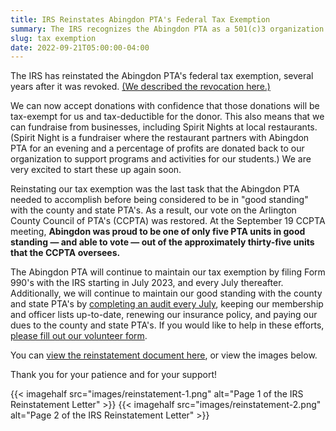 ```yaml
---
title: IRS Reinstates Abingdon PTA's Federal Tax Exemption
summary: The IRS recognizes the Abingdon PTA as a 501(c)3 organization.
slug: tax exemption
date: 2022-09-21T05:00:00-04:00
---
```


The IRS has reinstated the Abingdon PTA's federal tax exemption, several years after it was revoked. [(We described the revocation here.)](/2022/04/15/tax-exemption)

We can now accept donations with confidence that those donations will be tax-exempt for us and tax-deductible for the donor. This also means that we can fundraise from businesses, including Spirit Nights at local restaurants. (Spirit Night is a fundraiser where the restaurant partners with Abingdon PTA for an evening and a percentage of profits are donated back to our organization to support programs and activities for our students.)  We are very excited to start these up again soon.

Reinstating our tax exemption was the last task that the Abingdon PTA needed to accomplish before being considered to be in "good standing" with the county and state PTA's. As a result, our vote on the Arlington County Council of PTA's (CCPTA) was restored. At the September 19 CCPTA meeting, **Abingdon was proud to be one of only five PTA units in good standing — and able to vote — out of the approximately thirty-five units that the CCPTA oversees.**

The Abingdon PTA will continue to maintain our tax exemption by filing Form 990's with the IRS starting in July 2023, and every July thereafter. Additionally, we will continue to maintain our good standing with the county and state PTA's by [completing an audit every July](/documents/#audits), keeping our membership and officer lists up-to-date, renewing our insurance policy, and paying our dues to the county and state PTA's. If you would like to help in these efforts, [please fill out our volunteer form](https://docs.google.com/forms/d/e/1FAIpQLSf50HFDkNfDxP5VfE2LzsxKbUPZdmRGQTeNEUhXkU_qLCLWZQ/viewform?usp=sf_link).

You can [view the reinstatement document here](/reinstatement/reinstatement.pdf), or view the images below.

Thank you for your patience and for your support!

{{< imagehalf src="images/reinstatement-1.png" alt="Page 1 of the IRS Reinstatement Letter" >}}
{{< imagehalf src="images/reinstatement-2.png" alt="Page 2 of the IRS Reinstatement Letter" >}}